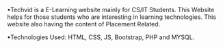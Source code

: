 •Techvid is a E-Learning website mainly for CS/IT Students.
This Website helps for those students who
are interesting in learning technologies. This
website also having the content of Placement
Related.

•Technologies Used: HTML, CSS, JS, Bootstrap,
PHP and MYSQL.
